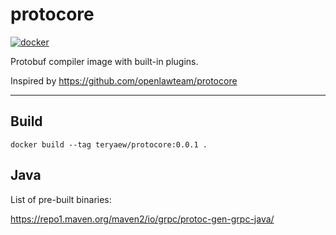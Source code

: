 # protocore

[![docker][docker-img]][docker]

[docker]: https://hub.docker.com/r/teryaew/protocore
[docker-img]: https://img.shields.io/docker/v/teryaew/protocore

Protobuf compiler image with built-in plugins.

Inspired by https://github.com/openlawteam/protocore

---

## Build

`docker build --tag teryaew/protocore:0.0.1 .`

## Java

List of pre-built binaries:

https://repo1.maven.org/maven2/io/grpc/protoc-gen-grpc-java/